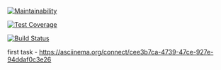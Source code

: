 [![Maintainability](https://api.codeclimate.com/v1/badges/a99a88d28ad37a79dbf6/maintainability)](https://codeclimate.com/github/codeclimate/codeclimate/maintainability)

[![Test Coverage](https://api.codeclimate.com/v1/badges/a99a88d28ad37a79dbf6/test_coverage)](https://codeclimate.com/github/codeclimate/codeclimate/test_coverage)

[![Build Status](https://travis-ci.org/aic513/project-lvl2-s385.svg?branch=master)](https://travis-ci.org/aic513/project-lvl2-s385)

first task  - https://asciinema.org/connect/cee3b7ca-4739-47ce-927e-94ddaf0c3e26
